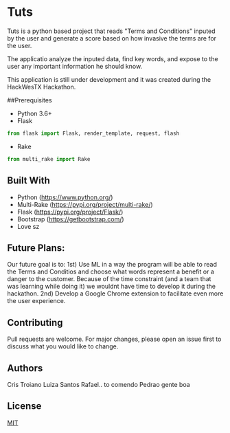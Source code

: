 # Tuts
Tuts is a python based project that reads "Terms and Conditions" inputed by the user and generate a score based on how invasive the terms are for the user. 

The applicatio analyze the inputed data, find key words, and expose to the user any important information he should know.

This application is still under development and it was created during the HackWesTX Hackathon. 


##Prerequisites
- Python 3.6+
- Flask

```python
from flask import Flask, render_template, request, flash
  ```
  
- Rake 
```python
from multi_rake import Rake
```

## Built With

- Python (https://www.python.org/)
- Multi-Rake (https://pypi.org/project/multi-rake/)
- Flask (https://pypi.org/project/Flask/)
- Bootstrap (https://getbootstrap.com/)
- Love sz 

## Future Plans:
Our future goal is to:
1st) Use ML in a way the program will be able to read the Terms and Conditios and choose what words represent a benefit or a danger to the customer. 
     Because of the time constraint (and a team that was learning while doing it) we wouldnt have time to develop it during the hackathon. 
2nd) Develop a Google Chrome extension to facilitate even more the user experience. 

## Contributing
Pull requests are welcome. For major changes, please open an issue first to discuss what you would like to change.

## Authors
Cris Troiano 
Luiza Santos
Rafael.. to comendo
Pedrao gente boa

## License
[MIT](https://choosealicense.com/licenses/mit/)
